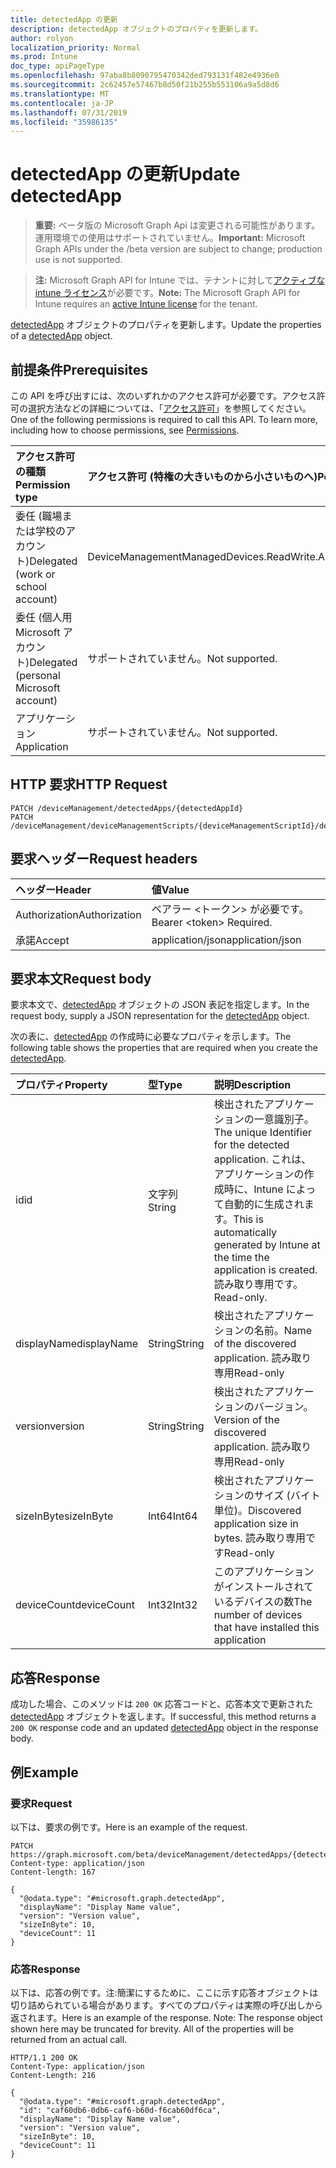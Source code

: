 ```yaml
---
title: detectedApp の更新
description: detectedApp オブジェクトのプロパティを更新します。
author: rolyon
localization_priority: Normal
ms.prod: Intune
doc_type: apiPageType
ms.openlocfilehash: 97aba8b8090795470342ded793131f482e4936e0
ms.sourcegitcommit: 2c62457e57467b8d50f21b255b553106a9a5d8d6
ms.translationtype: MT
ms.contentlocale: ja-JP
ms.lasthandoff: 07/31/2019
ms.locfileid: "35986135"
---
```

# <a name="update-detectedapp"></a><span data-ttu-id="5de4c-103">detectedApp の更新</span><span class="sxs-lookup"><span data-stu-id="5de4c-103">Update detectedApp</span></span>

> <span data-ttu-id="5de4c-104">**重要:** ベータ版の Microsoft Graph Api は変更される可能性があります。運用環境での使用はサポートされていません。</span><span class="sxs-lookup"><span data-stu-id="5de4c-104">**Important:** Microsoft Graph APIs under the /beta version are subject to change; production use is not supported.</span></span>

> <span data-ttu-id="5de4c-105">**注:** Microsoft Graph API for Intune では、テナントに対して[アクティブな intune ライセンス](https://go.microsoft.com/fwlink/?linkid=839381)が必要です。</span><span class="sxs-lookup"><span data-stu-id="5de4c-105">**Note:** The Microsoft Graph API for Intune requires an [active Intune license](https://go.microsoft.com/fwlink/?linkid=839381) for the tenant.</span></span>

<span data-ttu-id="5de4c-106">[detectedApp](../resources/intune-devices-detectedapp.md) オブジェクトのプロパティを更新します。</span><span class="sxs-lookup"><span data-stu-id="5de4c-106">Update the properties of a [detectedApp](../resources/intune-devices-detectedapp.md) object.</span></span>

## <a name="prerequisites"></a><span data-ttu-id="5de4c-107">前提条件</span><span class="sxs-lookup"><span data-stu-id="5de4c-107">Prerequisites</span></span>
<span data-ttu-id="5de4c-p101">この API を呼び出すには、次のいずれかのアクセス許可が必要です。アクセス許可の選択方法などの詳細については、「[アクセス許可](/graph/permissions-reference)」を参照してください。</span><span class="sxs-lookup"><span data-stu-id="5de4c-p101">One of the following permissions is required to call this API. To learn more, including how to choose permissions, see [Permissions](/graph/permissions-reference).</span></span>

|<span data-ttu-id="5de4c-110">アクセス許可の種類</span><span class="sxs-lookup"><span data-stu-id="5de4c-110">Permission type</span></span>|<span data-ttu-id="5de4c-111">アクセス許可 (特権の大きいものから小さいものへ)</span><span class="sxs-lookup"><span data-stu-id="5de4c-111">Permissions (from most to least privileged)</span></span>|
|:---|:---|
|<span data-ttu-id="5de4c-112">委任 (職場または学校のアカウント)</span><span class="sxs-lookup"><span data-stu-id="5de4c-112">Delegated (work or school account)</span></span>|<span data-ttu-id="5de4c-113">DeviceManagementManagedDevices.ReadWrite.All</span><span class="sxs-lookup"><span data-stu-id="5de4c-113">DeviceManagementManagedDevices.ReadWrite.All</span></span>|
|<span data-ttu-id="5de4c-114">委任 (個人用 Microsoft アカウント)</span><span class="sxs-lookup"><span data-stu-id="5de4c-114">Delegated (personal Microsoft account)</span></span>|<span data-ttu-id="5de4c-115">サポートされていません。</span><span class="sxs-lookup"><span data-stu-id="5de4c-115">Not supported.</span></span>|
|<span data-ttu-id="5de4c-116">アプリケーション</span><span class="sxs-lookup"><span data-stu-id="5de4c-116">Application</span></span>|<span data-ttu-id="5de4c-117">サポートされていません。</span><span class="sxs-lookup"><span data-stu-id="5de4c-117">Not supported.</span></span>|

## <a name="http-request"></a><span data-ttu-id="5de4c-118">HTTP 要求</span><span class="sxs-lookup"><span data-stu-id="5de4c-118">HTTP Request</span></span>
<!-- {
  "blockType": "ignored"
}
-->
``` http
PATCH /deviceManagement/detectedApps/{detectedAppId}
PATCH /deviceManagement/deviceManagementScripts/{deviceManagementScriptId}/deviceRunStates/{deviceManagementScriptDeviceStateId}/managedDevice/detectedApps/{detectedAppId}
```

## <a name="request-headers"></a><span data-ttu-id="5de4c-119">要求ヘッダー</span><span class="sxs-lookup"><span data-stu-id="5de4c-119">Request headers</span></span>
|<span data-ttu-id="5de4c-120">ヘッダー</span><span class="sxs-lookup"><span data-stu-id="5de4c-120">Header</span></span>|<span data-ttu-id="5de4c-121">値</span><span class="sxs-lookup"><span data-stu-id="5de4c-121">Value</span></span>|
|:---|:---|
|<span data-ttu-id="5de4c-122">Authorization</span><span class="sxs-lookup"><span data-stu-id="5de4c-122">Authorization</span></span>|<span data-ttu-id="5de4c-123">ベアラー &lt;トークン&gt; が必要です。</span><span class="sxs-lookup"><span data-stu-id="5de4c-123">Bearer &lt;token&gt; Required.</span></span>|
|<span data-ttu-id="5de4c-124">承諾</span><span class="sxs-lookup"><span data-stu-id="5de4c-124">Accept</span></span>|<span data-ttu-id="5de4c-125">application/json</span><span class="sxs-lookup"><span data-stu-id="5de4c-125">application/json</span></span>|

## <a name="request-body"></a><span data-ttu-id="5de4c-126">要求本文</span><span class="sxs-lookup"><span data-stu-id="5de4c-126">Request body</span></span>
<span data-ttu-id="5de4c-127">要求本文で、[detectedApp](../resources/intune-devices-detectedapp.md) オブジェクトの JSON 表記を指定します。</span><span class="sxs-lookup"><span data-stu-id="5de4c-127">In the request body, supply a JSON representation for the [detectedApp](../resources/intune-devices-detectedapp.md) object.</span></span>

<span data-ttu-id="5de4c-128">次の表に、[detectedApp](../resources/intune-devices-detectedapp.md) の作成時に必要なプロパティを示します。</span><span class="sxs-lookup"><span data-stu-id="5de4c-128">The following table shows the properties that are required when you create the [detectedApp](../resources/intune-devices-detectedapp.md).</span></span>

|<span data-ttu-id="5de4c-129">プロパティ</span><span class="sxs-lookup"><span data-stu-id="5de4c-129">Property</span></span>|<span data-ttu-id="5de4c-130">型</span><span class="sxs-lookup"><span data-stu-id="5de4c-130">Type</span></span>|<span data-ttu-id="5de4c-131">説明</span><span class="sxs-lookup"><span data-stu-id="5de4c-131">Description</span></span>|
|:---|:---|:---|
|<span data-ttu-id="5de4c-132">id</span><span class="sxs-lookup"><span data-stu-id="5de4c-132">id</span></span>|<span data-ttu-id="5de4c-133">文字列</span><span class="sxs-lookup"><span data-stu-id="5de4c-133">String</span></span>|<span data-ttu-id="5de4c-134">検出されたアプリケーションの一意識別子。</span><span class="sxs-lookup"><span data-stu-id="5de4c-134">The unique Identifier for the detected application.</span></span> <span data-ttu-id="5de4c-135">これは、アプリケーションの作成時に、Intune によって自動的に生成されます。</span><span class="sxs-lookup"><span data-stu-id="5de4c-135">This is automatically generated by Intune at the time the application is created.</span></span> <span data-ttu-id="5de4c-136">読み取り専用です。</span><span class="sxs-lookup"><span data-stu-id="5de4c-136">Read-only.</span></span>|
|<span data-ttu-id="5de4c-137">displayName</span><span class="sxs-lookup"><span data-stu-id="5de4c-137">displayName</span></span>|<span data-ttu-id="5de4c-138">String</span><span class="sxs-lookup"><span data-stu-id="5de4c-138">String</span></span>|<span data-ttu-id="5de4c-139">検出されたアプリケーションの名前。</span><span class="sxs-lookup"><span data-stu-id="5de4c-139">Name of the discovered application.</span></span> <span data-ttu-id="5de4c-140">読み取り専用</span><span class="sxs-lookup"><span data-stu-id="5de4c-140">Read-only</span></span>|
|<span data-ttu-id="5de4c-141">version</span><span class="sxs-lookup"><span data-stu-id="5de4c-141">version</span></span>|<span data-ttu-id="5de4c-142">String</span><span class="sxs-lookup"><span data-stu-id="5de4c-142">String</span></span>|<span data-ttu-id="5de4c-143">検出されたアプリケーションのバージョン。</span><span class="sxs-lookup"><span data-stu-id="5de4c-143">Version of the discovered application.</span></span> <span data-ttu-id="5de4c-144">読み取り専用</span><span class="sxs-lookup"><span data-stu-id="5de4c-144">Read-only</span></span>|
|<span data-ttu-id="5de4c-145">sizeInByte</span><span class="sxs-lookup"><span data-stu-id="5de4c-145">sizeInByte</span></span>|<span data-ttu-id="5de4c-146">Int64</span><span class="sxs-lookup"><span data-stu-id="5de4c-146">Int64</span></span>|<span data-ttu-id="5de4c-147">検出されたアプリケーションのサイズ (バイト単位)。</span><span class="sxs-lookup"><span data-stu-id="5de4c-147">Discovered application size in bytes.</span></span> <span data-ttu-id="5de4c-148">読み取り専用です</span><span class="sxs-lookup"><span data-stu-id="5de4c-148">Read-only</span></span>|
|<span data-ttu-id="5de4c-149">deviceCount</span><span class="sxs-lookup"><span data-stu-id="5de4c-149">deviceCount</span></span>|<span data-ttu-id="5de4c-150">Int32</span><span class="sxs-lookup"><span data-stu-id="5de4c-150">Int32</span></span>|<span data-ttu-id="5de4c-151">このアプリケーションがインストールされているデバイスの数</span><span class="sxs-lookup"><span data-stu-id="5de4c-151">The number of devices that have installed this application</span></span>|



## <a name="response"></a><span data-ttu-id="5de4c-152">応答</span><span class="sxs-lookup"><span data-stu-id="5de4c-152">Response</span></span>
<span data-ttu-id="5de4c-153">成功した場合、このメソッドは `200 OK` 応答コードと、応答本文で更新された [detectedApp](../resources/intune-devices-detectedapp.md) オブジェクトを返します。</span><span class="sxs-lookup"><span data-stu-id="5de4c-153">If successful, this method returns a `200 OK` response code and an updated [detectedApp](../resources/intune-devices-detectedapp.md) object in the response body.</span></span>

## <a name="example"></a><span data-ttu-id="5de4c-154">例</span><span class="sxs-lookup"><span data-stu-id="5de4c-154">Example</span></span>

### <a name="request"></a><span data-ttu-id="5de4c-155">要求</span><span class="sxs-lookup"><span data-stu-id="5de4c-155">Request</span></span>
<span data-ttu-id="5de4c-156">以下は、要求の例です。</span><span class="sxs-lookup"><span data-stu-id="5de4c-156">Here is an example of the request.</span></span>
``` http
PATCH https://graph.microsoft.com/beta/deviceManagement/detectedApps/{detectedAppId}
Content-type: application/json
Content-length: 167

{
  "@odata.type": "#microsoft.graph.detectedApp",
  "displayName": "Display Name value",
  "version": "Version value",
  "sizeInByte": 10,
  "deviceCount": 11
}
```

### <a name="response"></a><span data-ttu-id="5de4c-157">応答</span><span class="sxs-lookup"><span data-stu-id="5de4c-157">Response</span></span>
<span data-ttu-id="5de4c-p106">以下は、応答の例です。注:簡潔にするために、ここに示す応答オブジェクトは切り詰められている場合があります。すべてのプロパティは実際の呼び出しから返されます。</span><span class="sxs-lookup"><span data-stu-id="5de4c-p106">Here is an example of the response. Note: The response object shown here may be truncated for brevity. All of the properties will be returned from an actual call.</span></span>
``` http
HTTP/1.1 200 OK
Content-Type: application/json
Content-Length: 216

{
  "@odata.type": "#microsoft.graph.detectedApp",
  "id": "caf60db6-0db6-caf6-b60d-f6cab60df6ca",
  "displayName": "Display Name value",
  "version": "Version value",
  "sizeInByte": 10,
  "deviceCount": 11
}
```





